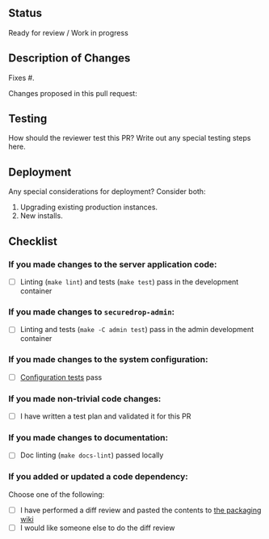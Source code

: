 ## Status

Ready for review / Work in progress

## Description of Changes

Fixes #.

Changes proposed in this pull request:

## Testing

How should the reviewer test this PR?
Write out any special testing steps here.

## Deployment

Any special considerations for deployment? Consider both:

1. Upgrading existing production instances.
2. New installs.

## Checklist

### If you made changes to the server application code:

- [ ] Linting (`make lint`) and tests (`make test`) pass in the development container

### If you made changes to `securedrop-admin`:

- [ ] Linting and tests (`make -C admin test`) pass in the admin development container

### If you made changes to the system configuration:

- [ ] [Configuration tests](https://docs.securedrop.org/en/latest/development/testing_configuration_tests.html) pass

### If you made non-trivial code changes:

- [ ] I have written a test plan and validated it for this PR

### If you made changes to documentation:

- [ ] Doc linting (`make docs-lint`) passed locally

### If you added or updated a code dependency:

Choose one of the following:

- [ ] I have performed a diff review and pasted the contents to [the packaging wiki](https://github.com/freedomofpress/securedrop-debian-packaging/wiki)
- [ ] I would like someone else to do the diff review

